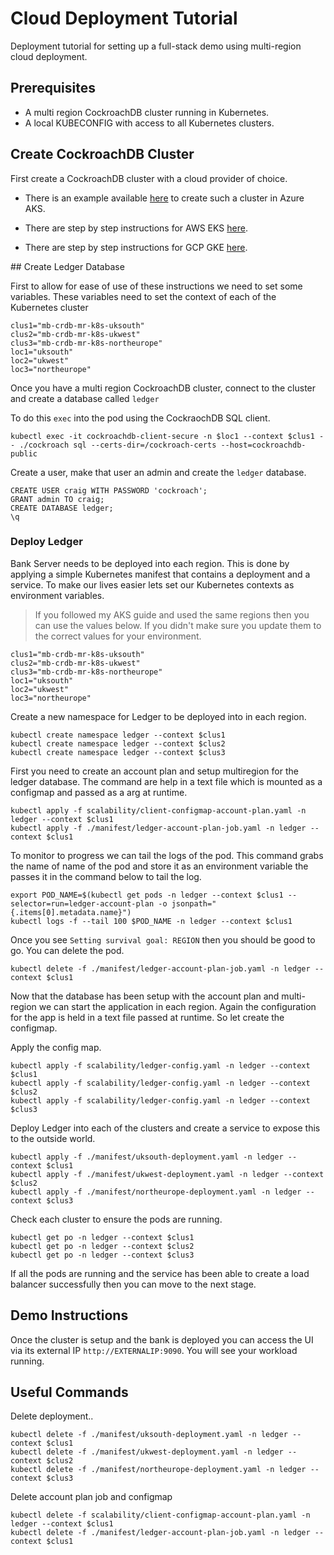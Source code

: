 # Cloud Deployment Tutorial

Deployment tutorial for setting up a full-stack demo using multi-region cloud deployment.

## Prerequisites

- A multi region CockroachDB cluster running in Kubernetes.
- A local KUBECONFIG with access to all Kubernetes clusters.

## Create CockroachDB Cluster

First create a CockroachDB cluster with a cloud provider of choice.

- There is an example available [here](https://github.com/mbookham7/mb-crdb-multi-region-aks) to create such a cluster in Azure AKS.

- There are step by step instructions for AWS EKS [here](https://www.cockroachlabs.com/docs/stable/orchestrate-cockroachdb-with-kubernetes-multi-cluster.html).

- There are step by step instructions for GCP GKE [here](https://www.cockroachlabs.com/docs/stable/orchestrate-cockroachdb-with-kubernetes-multi-cluster.html?filters=eks).

## Create Ledger Database

First to allow for ease of use of these instructions we need to set some variables. These variables need to set the context of each of the Kubernetes cluster
```
clus1="mb-crdb-mr-k8s-uksouth"
clus2="mb-crdb-mr-k8s-ukwest"
clus3="mb-crdb-mr-k8s-northeurope"
loc1="uksouth"
loc2="ukwest"
loc3="northeurope"
```

Once you have a multi region CockroachDB cluster, connect to the cluster and create a database called `ledger`

To do this `exec` into the pod using the CockraochDB SQL client.
```
kubectl exec -it cockroachdb-client-secure -n $loc1 --context $clus1 -- ./cockroach sql --certs-dir=/cockroach-certs --host=cockroachdb-public
```
Create a user, make that user an admin and create the `ledger` database.
```
CREATE USER craig WITH PASSWORD 'cockroach';
GRANT admin TO craig;
CREATE DATABASE ledger; 
\q
```

### Deploy Ledger

Bank Server needs to be deployed into each region. This is done by applying a simple Kubernetes manifest that contains a deployment and a service.
To make our lives easier lets set our Kubernetes contexts as environment variables.
> If you followed my AKS guide and used the same regions then you can use the values below. If you didn't make sure you update them to the correct values for your environment.
```
clus1="mb-crdb-mr-k8s-uksouth"
clus2="mb-crdb-mr-k8s-ukwest"
clus3="mb-crdb-mr-k8s-northeurope"
loc1="uksouth"
loc2="ukwest"
loc3="northeurope"
```

Create a new namespace for Ledger to be deployed into in each region.
```
kubectl create namespace ledger --context $clus1
kubectl create namespace ledger --context $clus2
kubectl create namespace ledger --context $clus3
```

First you need to create an account plan and setup multiregion for the ledger database. The command are help in a text file which is mounted as a configmap and passed as a arg at runtime.
```
kubectl apply -f scalability/client-configmap-account-plan.yaml -n ledger --context $clus1
kubectl apply -f ./manifest/ledger-account-plan-job.yaml -n ledger --context $clus1
```

To monitor to progress we can tail the logs of the pod. This command grabs the name of name of the pod and store it as an environment variable the passes it in the command below to tail the log.
```
export POD_NAME=$(kubectl get pods -n ledger --context $clus1 --selector=run=ledger-account-plan -o jsonpath="{.items[0].metadata.name}")
kubectl logs -f --tail 100 $POD_NAME -n ledger --context $clus1
```

Once you see `Setting survival goal: REGION` then you should be good to go. You can delete the pod.
```
kubectl delete -f ./manifest/ledger-account-plan-job.yaml -n ledger --context $clus1
```

Now that the database has been setup with the account plan and multi-region we can start the application in each region. Again the configuration for the app is held in a text file passed at runtime. So let create the configmap.

Apply the config map.
```
kubectl apply -f scalability/ledger-config.yaml -n ledger --context $clus1
kubectl apply -f scalability/ledger-config.yaml -n ledger --context $clus2
kubectl apply -f scalability/ledger-config.yaml -n ledger --context $clus3
```

Deploy Ledger into each of the clusters and create a service to expose this to the outside world.
```
kubectl apply -f ./manifest/uksouth-deployment.yaml -n ledger --context $clus1
kubectl apply -f ./manifest/ukwest-deployment.yaml -n ledger --context $clus2
kubectl apply -f ./manifest/northeurope-deployment.yaml -n ledger --context $clus3
```

Check each cluster to ensure the pods are running.
```
kubectl get po -n ledger --context $clus1
kubectl get po -n ledger --context $clus2
kubectl get po -n ledger --context $clus3
```

If all the pods are running and the service has been able to create a load balancer successfully then you can move to the next stage.

## Demo Instructions

Once the cluster is setup and the bank is deployed you can access the UI via its external IP `http://EXTERNALIP:9090`. You will see your workload running.

## Useful Commands

Delete deployment..
```
kubectl delete -f ./manifest/uksouth-deployment.yaml -n ledger --context $clus1
kubectl delete -f ./manifest/ukwest-deployment.yaml -n ledger --context $clus2
kubectl delete -f ./manifest/northeurope-deployment.yaml -n ledger --context $clus3
```

Delete account plan job and configmap
```
kubectl delete -f scalability/client-configmap-account-plan.yaml -n ledger --context $clus1
kubectl delete -f ./manifest/ledger-account-plan-job.yaml -n ledger --context $clus1
```